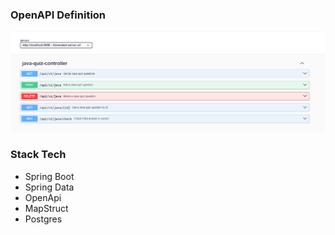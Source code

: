 ### OpenAPI Definition 

![Output Image](./assets/images/img.png)


### Stack Tech
- Spring Boot
- Spring Data
- OpenApi
- MapStruct
- Postgres
